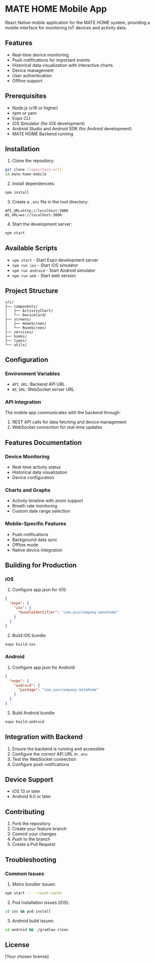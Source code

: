 # MATE HOME Mobile App

React Native mobile application for the MATE HOME system, providing a mobile interface for monitoring IoT devices and activity data.

## Features

- Real-time device monitoring
- Push notifications for important events
- Historical data visualization with interactive charts
- Device management
- User authentication
- Offline support

## Prerequisites

- Node.js (v16 or higher)
- npm or yarn
- Expo CLI
- iOS Simulator (for iOS development)
- Android Studio and Android SDK (for Android development)
- MATE HOME Backend running

## Installation

1. Clone the repository:
```bash
git clone [repository-url]
cd mate-home-mobile
```

2. Install dependencies:
```bash
npm install
```

3. Create a `.env` file in the root directory:
```env
API_URL=http://localhost:3000
WS_URL=ws://localhost:3000
```

4. Start the development server:
```bash
npm start
```

## Available Scripts

- `npm start` - Start Expo development server
- `npm run ios` - Start iOS simulator
- `npm run android` - Start Android simulator
- `npm run web` - Start web version

## Project Structure

```
src/
├── components/
│   ├── ActivityChart/
│   └── DeviceCard/
├── screens/
│   ├── HomeScreen/
│   └── RoomScreen/
├── services/
├── hooks/
├── types/
└── utils/
```

## Configuration

### Environment Variables

- `API_URL`: Backend API URL
- `WS_URL`: WebSocket server URL

### API Integration

The mobile app communicates with the backend through:
1. REST API calls for data fetching and device management
2. WebSocket connection for real-time updates

## Features Documentation

### Device Monitoring
- Real-time activity status
- Historical data visualization
- Device configuration

### Charts and Graphs
- Activity timeline with zoom support
- Breath rate monitoring
- Custom date range selection

### Mobile-Specific Features
- Push notifications
- Background data sync
- Offline mode
- Native device integration

## Building for Production

### iOS
1. Configure app.json for iOS:
```json
{
  "expo": {
    "ios": {
      "bundleIdentifier": "com.yourcompany.matehome"
    }
  }
}
```

2. Build iOS bundle:
```bash
expo build:ios
```

### Android
1. Configure app.json for Android:
```json
{
  "expo": {
    "android": {
      "package": "com.yourcompany.matehome"
    }
  }
}
```

2. Build Android bundle:
```bash
expo build:android
```

## Integration with Backend

1. Ensure the backend is running and accessible
2. Configure the correct API URL in `.env`
3. Test the WebSocket connection
4. Configure push notifications

## Device Support

- iOS 13 or later
- Android 6.0 or later

## Contributing

1. Fork the repository
2. Create your feature branch
3. Commit your changes
4. Push to the branch
5. Create a Pull Request

## Troubleshooting

### Common Issues

1. Metro bundler issues:
```bash
npm start -- --reset-cache
```

2. Pod installation issues (iOS):
```bash
cd ios && pod install
```

3. Android build issues:
```bash
cd android && ./gradlew clean
```

## License

[Your chosen license]
